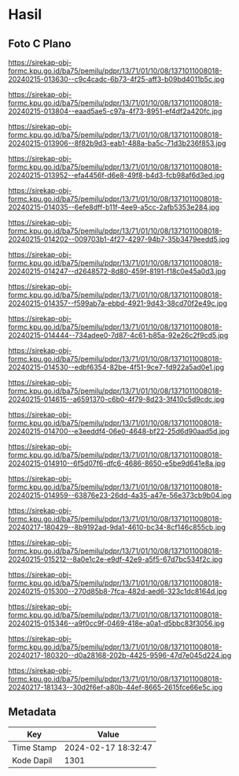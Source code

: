 # Hasil

## Foto C Plano

https://sirekap-obj-formc.kpu.go.id/ba75/pemilu/pdpr/13/71/01/10/08/1371011008018-20240215-013630--c9c4cadc-6b73-4f25-aff3-b09bd4011b5c.jpg

https://sirekap-obj-formc.kpu.go.id/ba75/pemilu/pdpr/13/71/01/10/08/1371011008018-20240215-013804--eaad5ae5-c97a-4f73-8951-ef4df2a420fc.jpg

https://sirekap-obj-formc.kpu.go.id/ba75/pemilu/pdpr/13/71/01/10/08/1371011008018-20240215-013906--8f82b9d3-eab1-488a-ba5c-71d3b236f853.jpg

https://sirekap-obj-formc.kpu.go.id/ba75/pemilu/pdpr/13/71/01/10/08/1371011008018-20240215-013952--efa4456f-d6e8-49f8-b4d3-fcb98af6d3ed.jpg

https://sirekap-obj-formc.kpu.go.id/ba75/pemilu/pdpr/13/71/01/10/08/1371011008018-20240215-014035--6efe8dff-b11f-4ee9-a5cc-2afb5353e284.jpg

https://sirekap-obj-formc.kpu.go.id/ba75/pemilu/pdpr/13/71/01/10/08/1371011008018-20240215-014202--009703b1-4f27-4297-94b7-35b3479eedd5.jpg

https://sirekap-obj-formc.kpu.go.id/ba75/pemilu/pdpr/13/71/01/10/08/1371011008018-20240215-014247--d2648572-8d80-459f-8191-f18c0e45a0d3.jpg

https://sirekap-obj-formc.kpu.go.id/ba75/pemilu/pdpr/13/71/01/10/08/1371011008018-20240215-014357--f599ab7a-ebbd-4921-9d43-38cd70f2e49c.jpg

https://sirekap-obj-formc.kpu.go.id/ba75/pemilu/pdpr/13/71/01/10/08/1371011008018-20240215-014444--734adee0-7d87-4c61-b85a-92e26c2f9cd5.jpg

https://sirekap-obj-formc.kpu.go.id/ba75/pemilu/pdpr/13/71/01/10/08/1371011008018-20240215-014530--edbf6354-82be-4f51-9ce7-fd922a5ad0e1.jpg

https://sirekap-obj-formc.kpu.go.id/ba75/pemilu/pdpr/13/71/01/10/08/1371011008018-20240215-014615--a6591370-c6b0-4f79-8d23-3f410c5d9cdc.jpg

https://sirekap-obj-formc.kpu.go.id/ba75/pemilu/pdpr/13/71/01/10/08/1371011008018-20240215-014700--e3eeddf4-06e0-4648-bf22-25d6d90aad5d.jpg

https://sirekap-obj-formc.kpu.go.id/ba75/pemilu/pdpr/13/71/01/10/08/1371011008018-20240215-014910--6f5d07f6-dfc6-4686-8650-e5be9d641e8a.jpg

https://sirekap-obj-formc.kpu.go.id/ba75/pemilu/pdpr/13/71/01/10/08/1371011008018-20240215-014959--63876e23-26dd-4a35-a47e-56e373cb9b04.jpg

https://sirekap-obj-formc.kpu.go.id/ba75/pemilu/pdpr/13/71/01/10/08/1371011008018-20240217-180429--8b9192ad-9da1-4610-bc34-8cf146c855cb.jpg

https://sirekap-obj-formc.kpu.go.id/ba75/pemilu/pdpr/13/71/01/10/08/1371011008018-20240215-015212--8a0e1c2e-e9df-42e9-a5f5-67d7bc534f2c.jpg

https://sirekap-obj-formc.kpu.go.id/ba75/pemilu/pdpr/13/71/01/10/08/1371011008018-20240215-015300--270d85b8-7fca-482d-aed6-323c1dc8164d.jpg

https://sirekap-obj-formc.kpu.go.id/ba75/pemilu/pdpr/13/71/01/10/08/1371011008018-20240215-015346--a9f0cc9f-0469-418e-a0a1-d5bbc83f3056.jpg

https://sirekap-obj-formc.kpu.go.id/ba75/pemilu/pdpr/13/71/01/10/08/1371011008018-20240217-180320--d0a28168-202b-4425-9596-47d7e045d224.jpg

https://sirekap-obj-formc.kpu.go.id/ba75/pemilu/pdpr/13/71/01/10/08/1371011008018-20240217-181343--30d2f6ef-a80b-44ef-8665-2615fce66e5c.jpg


## Metadata

| Key        | Value               |
| ---------- | ------------------- |
| Time Stamp | 2024-02-17 18:32:47 |
| Kode Dapil | 1301                |



